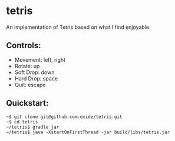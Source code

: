 # tetris
An implementation of Tetris based on what I find enjoyable.

## Controls:
- Movement: left, right
- Rotate: up
- Soft Drop: down
- Hard Drop: space
- Quit: escape

[1]: http://en.wikipedia.org/wiki/Tetris

## Quickstart:

```
~$ git clone git@github.com:exide/tetris.git
~$ cd tetris
~/tetris$ gradle jar
~/tetris$ java -XstartOnFirstThread -jar build/libs/tetris.jar
```
